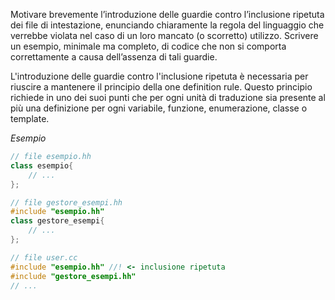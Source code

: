 Motivare brevemente l’introduzione delle guardie contro l’inclusione ripetuta dei file di intestazione, enunciando chiaramente la regola del linguaggio che verrebbe violata nel caso di un loro mancato (o scorretto) utilizzo. Scrivere un esempio, minimale ma completo, di codice che non si comporta correttamente a causa dell’assenza di tali guardie.


L'introduzione delle guardie contro l'inclusione ripetuta è necessaria per riuscire a mantenere il principio della one definition rule. Questo principio richiede in uno dei suoi punti che per ogni unità di traduzione sia presente al più una definizione per ogni variabile, funzione, enumerazione, classe o template.

_Esempio_
```cpp
// file esempio.hh
class esempio{
	// ...
};

// file gestore_esempi.hh
#include "esempio.hh"
class gestore_esempi{
	// ...
};

// file user.cc
#include "esempio.hh" //! <- inclusione ripetuta
#include "gestore_esempi.hh"
// ...
```